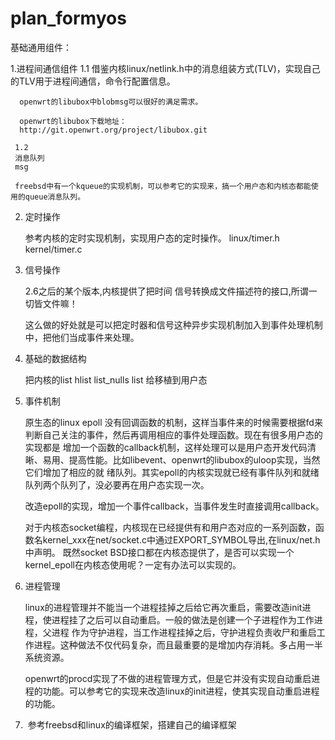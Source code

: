# plan_formyos


基础通用组件：

1.进程间通信组件
     1.1
     借鉴内核linux/netlink.h中的消息组装方式(TLV)，实现自己的TLV用于进程间通信，命令行配置信息。

      openwrt的libubox中blobmsg可以很好的满足需求。

      openwrt的libubox下载地址：
      http://git.openwrt.org/project/libubox.git

     1.2
     消息队列
     msg
     
     freebsd中有一个kqueue的实现机制，可以参考它的实现来，搞一个用户态和内核态都能使用的queue消息队列。
     
     
2. 定时操作

    参考内核的定时实现机制，实现用户态的定时操作。
    linux/timer.h  kernel/timer.c 
    
 
3. 信号操作

    
    2.6之后的某个版本,内核提供了把时间 信号转换成文件描述符的接口,所谓一切皆文件嘛！
    
    这么做的好处就是可以把定时器和信号这种异步实现机制加入到事件处理机制中，把他们当成事件来处理。
    
4. 基础的数据结构
   
   把内核的list hlist list_nulls  list 给移植到用户态
   
   
5. 事件机制 
   
   原生态的linux epoll 没有回调函数的机制，这样当事件来的时候需要根据fd来判断自己关注的事件，然后再调用相应的事件处理函数。现在有很多用户态的实现都是
   增加一个函数的callback机制，这样处理可以是用户态开发代码清晰、易用、提高性能。比如libevent、openwrt的libubox的uloop实现，当然它们增加了相应的就
   绪队列。其实epoll的内核实现就已经有事件队列和就绪队列两个队列了，没必要再在用户态实现一次。
   
   改造epoll的实现，增加一个事件callback，当事件发生时直接调用callback。
   
   对于内核态socket编程，内核现在已经提供有和用户态对应的一系列函数，函数名kernel_xxx在net/socket.c中通过EXPORT_SYMBOL导出,在linux/net.h中声明。
   既然socket BSD接口都在内核态提供了，是否可以实现一个kernel_epoll在内核态使用呢？一定有办法可以实现的。
   
6. 进程管理

    linux的进程管理并不能当一个进程挂掉之后给它再次重启，需要改造init进程，使进程挂了之后可以自动重启。一般的做法是创建一个子进程作为工作进程，父进程
    作为守护进程，当工作进程挂掉之后，守护进程负责收尸和重启工作进程。这种做法不仅代码复杂，而且最重要的是增加内存消耗。多占用一半系统资源。
    
    openwrt的procd实现了不做的进程管理方式，但是它并没有实现自动重启进程的功能。可以参考它的实现来改造linux的init进程，使其实现自动重启进程的功能。

7.  参考freebsd和linux的编译框架，搭建自己的编译框架 

